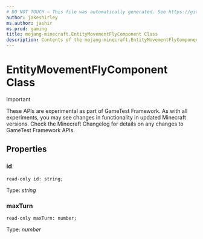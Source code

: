 ```yaml
---
# DO NOT TOUCH — This file was automatically generated. See https://github.com/Mojang/MinecraftScriptingApiDocsGenerator to modify descriptions, examples, etc.
author: jakeshirley
ms.author: jashir
ms.prod: gaming
title: mojang-minecraft.EntityMovementFlyComponent Class
description: Contents of the mojang-minecraft.EntityMovementFlyComponent class.
---
```

# EntityMovementFlyComponent Class
>[!IMPORTANT]
>These APIs are experimental as part of GameTest Framework. As with all experiments, you may see changes in functionality in updated Minecraft versions. Check the Minecraft Changelog for details on any changes to GameTest Framework APIs.


## Properties
### **id**
`read-only id: string;`

Type: *string*


### **maxTurn**
`read-only maxTurn: number;`

Type: *number*




